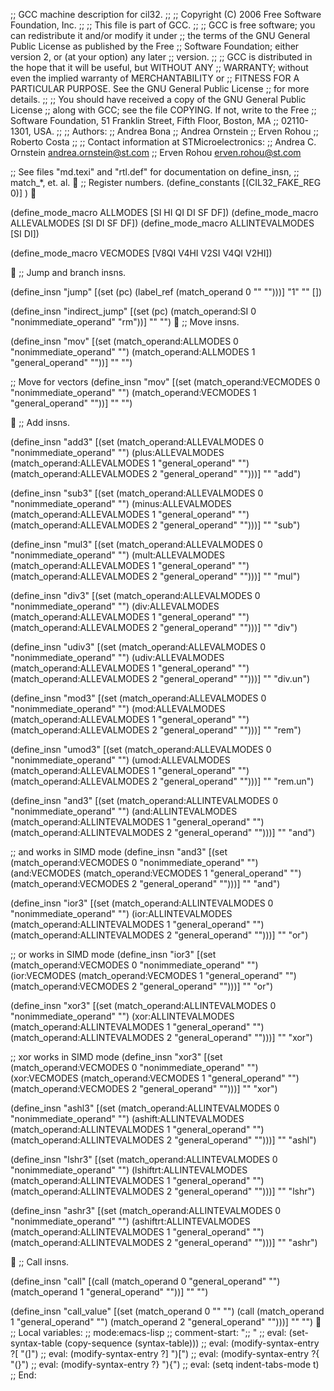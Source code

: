 ;; GCC machine description for cil32.
;;
;;    Copyright (C) 2006 Free Software Foundation, Inc.
;;
;; This file is part of GCC.
;;
;; GCC is free software; you can redistribute it and/or modify it under
;; the terms of the GNU General Public License as published by the Free
;; Software Foundation; either version 2, or (at your option) any later
;; version.
;;
;; GCC is distributed in the hope that it will be useful, but WITHOUT ANY
;; WARRANTY; without even the implied warranty of MERCHANTABILITY or
;; FITNESS FOR A PARTICULAR PURPOSE.  See the GNU General Public License
;; for more details.
;;
;; You should have received a copy of the GNU General Public License
;; along with GCC; see the file COPYING.  If not, write to the Free
;; Software Foundation, 51 Franklin Street, Fifth Floor, Boston, MA
;; 02110-1301, USA.
;;
;; Authors:
;;    Andrea Bona
;;    Andrea Ornstein
;;    Erven Rohou
;;    Roberto Costa
;;
;; Contact information at STMicroelectronics:
;; Andrea C. Ornstein   <andrea.ornstein@st.com>
;; Erven Rohou          <erven.rohou@st.com>

;; See files "md.texi" and "rtl.def" for documentation on define_insn,
;; match_*, et. al.

;; Register numbers.
(define_constants
  [(CIL32_FAKE_REG 0)]
)


(define_mode_macro ALLMODES [SI HI QI DI SF DF])
(define_mode_macro ALLEVALMODES [SI DI SF DF])
(define_mode_macro ALLINTEVALMODES [SI DI])

(define_mode_macro VECMODES [V8QI V4HI V2SI V4QI V2HI])


;; Jump and branch insns.

(define_insn "jump"
  [(set (pc)
	(label_ref (match_operand 0 "" "")))]
  "1"
  ""
  [])

(define_insn "indirect_jump"
  [(set (pc) (match_operand:SI 0 "nonimmediate_operand" "rm"))]
  ""
  "")

;; Move insns.

(define_insn "mov<mode>"
  [(set (match_operand:ALLMODES 0 "nonimmediate_operand" "")
	(match_operand:ALLMODES 1 "general_operand" ""))]
  ""
  "")

;; Move for vectors
(define_insn "mov<mode>"
  [(set (match_operand:VECMODES 0 "nonimmediate_operand" "")
	(match_operand:VECMODES 1 "general_operand" ""))]
  ""
  "")


;; Add insns.

(define_insn "add<mode>3"
  [(set (match_operand:ALLEVALMODES 0 "nonimmediate_operand"  "")
	(plus:ALLEVALMODES
	 (match_operand:ALLEVALMODES 1 "general_operand" "")
	 (match_operand:ALLEVALMODES 2 "general_operand" "")))]
  ""
  "add")

(define_insn "sub<mode>3"
  [(set (match_operand:ALLEVALMODES 0 "nonimmediate_operand"  "")
	(minus:ALLEVALMODES
	 (match_operand:ALLEVALMODES 1 "general_operand" "")
	 (match_operand:ALLEVALMODES 2 "general_operand" "")))]
  ""
  "sub")

(define_insn "mul<mode>3"
  [(set (match_operand:ALLEVALMODES 0 "nonimmediate_operand"  "")
	(mult:ALLEVALMODES
	 (match_operand:ALLEVALMODES 1 "general_operand" "")
	 (match_operand:ALLEVALMODES 2 "general_operand" "")))]
  ""
  "mul")

(define_insn "div<mode>3"
  [(set (match_operand:ALLEVALMODES 0 "nonimmediate_operand"  "")
	(div:ALLEVALMODES
	 (match_operand:ALLEVALMODES 1 "general_operand" "")
	 (match_operand:ALLEVALMODES 2 "general_operand" "")))]
  ""
  "div")

(define_insn "udiv<mode>3"
  [(set (match_operand:ALLEVALMODES 0 "nonimmediate_operand"  "")
	(udiv:ALLEVALMODES
	 (match_operand:ALLEVALMODES 1 "general_operand" "")
	 (match_operand:ALLEVALMODES 2 "general_operand" "")))]
  ""
  "div.un")

(define_insn "mod<mode>3"
  [(set (match_operand:ALLEVALMODES 0 "nonimmediate_operand"  "")
	(mod:ALLEVALMODES
	 (match_operand:ALLEVALMODES 1 "general_operand" "")
	 (match_operand:ALLEVALMODES 2 "general_operand" "")))]
  ""
  "rem")

(define_insn "umod<mode>3"
  [(set (match_operand:ALLEVALMODES 0 "nonimmediate_operand"  "")
	(umod:ALLEVALMODES
	 (match_operand:ALLEVALMODES 1 "general_operand" "")
	 (match_operand:ALLEVALMODES 2 "general_operand" "")))]
  ""
  "rem.un")

(define_insn "and<mode>3"
  [(set (match_operand:ALLINTEVALMODES 0 "nonimmediate_operand"  "")
	(and:ALLINTEVALMODES
	 (match_operand:ALLINTEVALMODES 1 "general_operand" "")
	 (match_operand:ALLINTEVALMODES 2 "general_operand" "")))]
  ""
  "and")

;; and works in SIMD mode
(define_insn "and<mode>3"
  [(set (match_operand:VECMODES 0 "nonimmediate_operand"  "")
	(and:VECMODES
	 (match_operand:VECMODES 1 "general_operand" "")
	 (match_operand:VECMODES 2 "general_operand" "")))]
  ""
  "and")

(define_insn "ior<mode>3"
  [(set (match_operand:ALLINTEVALMODES 0 "nonimmediate_operand"  "")
	(ior:ALLINTEVALMODES
	 (match_operand:ALLINTEVALMODES 1 "general_operand" "")
	 (match_operand:ALLINTEVALMODES 2 "general_operand" "")))]
  ""
  "or")

;; or works in SIMD mode
(define_insn "ior<mode>3"
  [(set (match_operand:VECMODES 0 "nonimmediate_operand"  "")
	(ior:VECMODES
	 (match_operand:VECMODES 1 "general_operand" "")
	 (match_operand:VECMODES 2 "general_operand" "")))]
  ""
  "or")

(define_insn "xor<mode>3"
  [(set (match_operand:ALLINTEVALMODES 0 "nonimmediate_operand"  "")
	(xor:ALLINTEVALMODES
	 (match_operand:ALLINTEVALMODES 1 "general_operand" "")
	 (match_operand:ALLINTEVALMODES 2 "general_operand" "")))]
  ""
  "xor")

;; xor works in SIMD mode
(define_insn "xor<mode>3"
  [(set (match_operand:VECMODES 0 "nonimmediate_operand"  "")
	(xor:VECMODES
	 (match_operand:VECMODES 1 "general_operand" "")
	 (match_operand:VECMODES 2 "general_operand" "")))]
  ""
  "xor")

(define_insn "ashl<mode>3"
  [(set (match_operand:ALLINTEVALMODES 0 "nonimmediate_operand"  "")
	(ashift:ALLINTEVALMODES
	 (match_operand:ALLINTEVALMODES 1 "general_operand" "")
	 (match_operand:ALLINTEVALMODES 2 "general_operand" "")))]
  ""
  "ashl")

(define_insn "lshr<mode>3"
  [(set (match_operand:ALLINTEVALMODES 0 "nonimmediate_operand"  "")
	(lshiftrt:ALLINTEVALMODES
	 (match_operand:ALLINTEVALMODES 1 "general_operand" "")
	 (match_operand:ALLINTEVALMODES 2 "general_operand" "")))]
  ""
  "lshr")

(define_insn "ashr<mode>3"
  [(set (match_operand:ALLINTEVALMODES 0 "nonimmediate_operand"  "")
	(ashiftrt:ALLINTEVALMODES
	 (match_operand:ALLINTEVALMODES 1 "general_operand" "")
	 (match_operand:ALLINTEVALMODES 2 "general_operand" "")))]
  ""
  "ashr")


;; Call insns.

(define_insn "call"
  [(call (match_operand 0 "general_operand" "")
         (match_operand 1 "general_operand" ""))]
  ""
  "")

(define_insn "call_value"
  [(set (match_operand 0 "" "")
        (call (match_operand 1 "general_operand" "")
              (match_operand 2 "general_operand" "")))]
  ""
  "")

;; Local variables:
;; mode:emacs-lisp
;; comment-start: ";; "
;; eval: (set-syntax-table (copy-sequence (syntax-table)))
;; eval: (modify-syntax-entry ?[ "(]")
;; eval: (modify-syntax-entry ?] ")[")
;; eval: (modify-syntax-entry ?{ "(}")
;; eval: (modify-syntax-entry ?} "){")
;; eval: (setq indent-tabs-mode t)
;; End:

